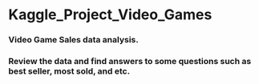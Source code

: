 # Kaggle_Project_Video_Games

### Video Game Sales data analysis.
### Review the data and find answers to some questions such as best seller, most sold, and etc.
